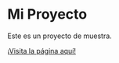 # Mi Proyecto
Este es un proyecto de muestra.

[¡Visita la página aquí!]([https://[tu-nombre-de-usuario].github.io/[nombre-del-repositorio]/](https://github.com/LaloCrawford1/CURRICULUM-VITAE/))
